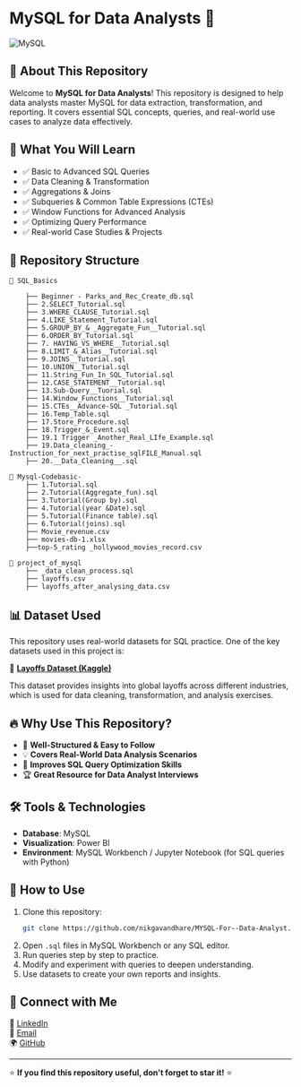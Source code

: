 # MySQL for Data Analysts 🚀

![MySQL](https://img.shields.io/badge/MySQL-Data%20Analysis-blue?style=for-the-badge&logo=mysql)

## 📌 About This Repository
Welcome to **MySQL for Data Analysts**! This repository is designed to help data analysts master MySQL for data extraction, transformation, and reporting. It covers essential SQL concepts, queries, and real-world use cases to analyze data effectively.

## 🎯 What You Will Learn
- ✅ Basic to Advanced SQL Queries
- ✅ Data Cleaning & Transformation
- ✅ Aggregations & Joins
- ✅ Subqueries & Common Table Expressions (CTEs)
- ✅ Window Functions for Advanced Analysis
- ✅ Optimizing Query Performance
- ✅ Real-world Case Studies & Projects

## 📂 Repository Structure
```
📁 SQL_Basics

    ├── Beginner - Parks_and_Rec_Create_db.sql
    ├── 2.SELECT_Tutorial.sql
    ├── 3.WHERE_CLAUSE_Tutorial.sql
    ├── 4.LIKE_Statement_Tutorial.sql
    ├── 5.GROUP_BY_& _Aggregate_Fun__Tutorial.sql  
    ├── 6.ORDER_BY_Tutorial.sql  
    ├── 7. HAVING_VS_WHERE__Tutorial.sql    
    ├── 8.LIMIT_&_Alias__Tutorial.sql   
    ├── 9.JOINS__Tutorial.sql     
    ├── 10.UNION__Tutorial.sql    
    ├── 11.String_Fun_In_SQL_Tutorial.sql      
    ├── 12.CASE_STATEMENT__Tutorial.sql  
    ├── 13.Sub-Query__Tuorial.sql
    ├── 14.Window_Functions__Tutorial.sql    
    ├── 15.CTEs__Advance-SQL _Tutorial.sql     
    ├── 16.Temp_Table.sql     
    ├── 17.Store_Procedure.sql      
    ├── 18.Trigger_&_Event.sql  
    ├── 19.1 Trigger _Another_Real_LIfe_Example.sql
    ├── 19.Data_cleaning_-Instruction_for_next_practise_sqlFILE_Manual.sql   
    ├── 20.__Data_Cleaning__.sql     
         
📁 Mysql-Codebasic-
    ├── 1.Tutorial.sql
    ├── 2.Tutorial(Aggregate_fun).sql
    ├── 3.Tutorial(Group by).sql
    ├── 4.Tutorial(year &Date).sql
    ├── 5.Tutorial(Finance table).sql
    ├── 6.Tutorial(joins).sql
    ├── Movie_revenue.csv
    ├── movies-db-1.xlsx
    ├──top-5_rating _hollywood_movies_record.csv

📁 project_of_mysql
    ├── _data_clean_process.sql
    ├── layoffs.csv
    ├── layoffs_after_analysing_data.csv
```

## 📊 Dataset Used
This repository uses real-world datasets for SQL practice. One of the key datasets used in this project is:

🔗 **[Layoffs Dataset (Kaggle)](https://www.kaggle.com/datasets/swaptr/layoffs-2022)**  

This dataset provides insights into global layoffs across different industries, which is used for data cleaning, transformation, and analysis exercises.

## 🔥 Why Use This Repository?
- 📖 **Well-Structured & Easy to Follow**
- 💡 **Covers Real-World Data Analysis Scenarios**
- 🚀 **Improves SQL Query Optimization Skills**
- 🏆 **Great Resource for Data Analyst Interviews**

## 🛠 Tools & Technologies
- **Database**: MySQL
- **Visualization**: Power BI 
- **Environment**: MySQL Workbench / Jupyter Notebook (for SQL queries with Python)

## 📜 How to Use
1. Clone this repository:  
   ```sh
   git clone https://github.com/nikgavandhare/MYSQL-For--Data-Analyst.git
   ```
2. Open `.sql` files in MySQL Workbench or any SQL editor.
3. Run queries step by step to practice.
4. Modify and experiment with queries to deepen understanding.
5. Use datasets to create your own reports and insights.


## 🤝 Connect with Me
💼 [LinkedIn](https://www.linkedin.com/in/nikita-gaondhare-9511242562-/)  
📧 [Email](mailto:gaondharenikita2506@gmail.com)  
🌍 [GitHub](https://github.com/nikgavandhare)

---

⭐ **If you find this repository useful, don't forget to star it!** ⭐

